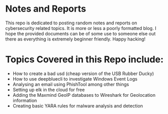 # Notes and Reports
This repo is dedicated to posting random notes and reports on cybersecurity related topics. It is more or less a poorly formatted blog. I hope the provided documents can be of some use to someone else out there as everything is extremely beginner friendly. Happy hacking!

# Topics Covered in this Repo include:
- How to create a bad usd (cheap version of the USB Rubber Ducky)
- How to use deepbluecli to investigate Windows Event Logs
- Analysing an email using PhishTool among other things
- Setting up elk in the cloud for free
- Adding the Maxmind GeoIP databases to Wireshark for Geolocation information
- Creating basic YARA rules for malware analysis and detection 
